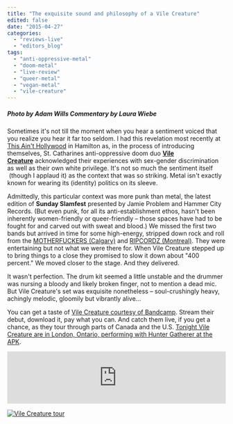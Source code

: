 ```yaml
---
title: "The exquisite sound and philosophy of a Vile Creature"
edited: false
date: "2015-04-27"
categories:
  - "reviews-live"
  - "editors_blog"
tags:
  - "anti-oppressive-metal"
  - "doom-metal"
  - "live-review"
  - "queer-metal"
  - "vegan-metal"
  - "vile-creature"
---
```


##### Photo by Adam Wills Commentary by Laura Wiebe

Sometimes it's not till the moment when you hear a sentiment voiced that you realize you hear it far too seldom. I had this revelation most recently at [This Ain't Hollywood](http://www.thisainthollywood.ca/cms/) in Hamilton as, in the process of introducing themselves, St. Catharines anti-oppressive doom duo **[Vile Creature](https://www.facebook.com/vilecreature)** acknowledged their experiences with sex-gender discrimination as well as their own white privilege. It's not so much the sentiment itself  (though I applaud it) as the context that was so striking. Metal isn't exactly known for wearing its (identity) politics on its sleeve.

Admittedly, this particular context was more punk than metal, the latest edition of **Sunday Slamfest** presented by Jamie Problem and Hammer City Records. (But even punk, for all its anti-establishment ethos, hasn't been inherently women-friendly or queer-friendly – those spaces have had to be fought for and carved out with sweat and blood.) We missed the first two bands but arrived in time for some high-energy, stripped down rock and roll from the [MOTHERFUCKERS (Calgary)](http://motherfuckerscalgary.com/) and [RIPCORDZ (Montreal)](https://www.facebook.com/pages/Ripcordz/106139356084010). They were entertaining but not what we were there for. When Vile Creature stepped up to bring things to a close they promised to slow it down about "400 percent." We moved closer to the stage. And they delivered.

It wasn't perfection. The drum kit seemed a little unstable and the drummer was nursing a bloody and likely broken finger, not to mention a dead mic. But Vile Creature's set was exquisite nonetheless – soul-crushingly heavy, achingly melodic, gloomily but vibrantly alive...

You can get a taste of [Vile Creature courtesy of Bandcamp](https://vilecreature.bandcamp.com/releases). Stream their debut, download it, pay what you can. And catch them live, if you get a chance, as they tour through parts of Canada and the U.S. [Tonight Vile Creature are in London, Ontario, performing with Hunter Gatherer at the APK](https://www.facebook.com/events/900252293371503/).

<iframe style="border: 0; width: 100%; height: 120px;" src="https://bandcamp.com/EmbeddedPlayer/album=2658656588/size=large/bgcol=ffffff/linkcol=0687f5/tracklist=false/artwork=small/transparent=true/" width="300" height="150" seamless=""><a href="http://vilecreature.bandcamp.com/album/a-steady-descent-into-the-soil">A Steady Descent Into the Soil by Vile Creature</a></iframe>

[![Vile Creature tour](https://hellbound.ca/wp-content/uploads/2015/04/Vile-Creature-tour.jpg)](https://hellbound.ca/wp-content/uploads/2015/04/Vile-Creature-tour.jpg)
